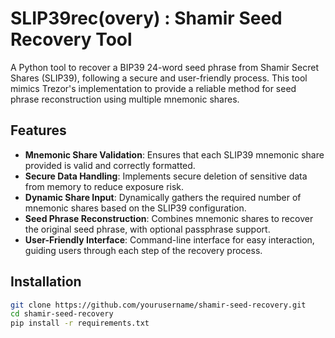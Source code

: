 # SLIP39rec(overy) : Shamir Seed Recovery Tool

A Python tool to recover a BIP39 24-word seed phrase from Shamir Secret Shares (SLIP39), following a secure and user-friendly process. This tool mimics Trezor's implementation to provide a reliable method for seed phrase reconstruction using multiple mnemonic shares.

## Features

- **Mnemonic Share Validation**: Ensures that each SLIP39 mnemonic share provided is valid and correctly formatted.
- **Secure Data Handling**: Implements secure deletion of sensitive data from memory to reduce exposure risk.
- **Dynamic Share Input**: Dynamically gathers the required number of mnemonic shares based on the SLIP39 configuration.
- **Seed Phrase Reconstruction**: Combines mnemonic shares to recover the original seed phrase, with optional passphrase support.
- **User-Friendly Interface**: Command-line interface for easy interaction, guiding users through each step of the recovery process.

## Installation

```bash
git clone https://github.com/yourusername/shamir-seed-recovery.git
cd shamir-seed-recovery
pip install -r requirements.txt
